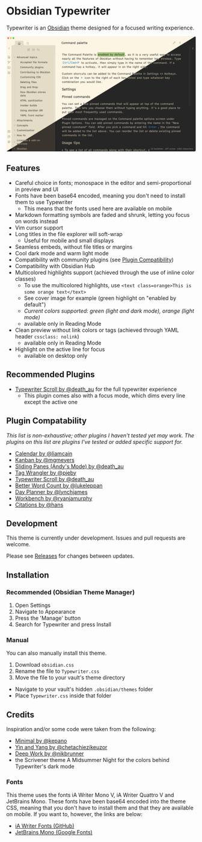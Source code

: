 # Obsidian Typewriter

Typewriter is an [Obsidian](https://www.obsidian.md) theme designed for a focused writing experience.

![cover](cover.jpg)

## Features
- Careful choice in fonts; monospace in the editor and semi-proportional in preview and UI
- Fonts have been base64 encoded, meaning you don't need to install them to use Typewriter
  - This means that the fonts used here are available on mobile
- Markdown formatting symbols are faded and shrunk, letting you focus on words instead
- Vim cursor support
- Long titles in the file explorer will soft-wrap
  - Useful for mobile and small displays
- Seamless embeds, without file titles or margins
- Cool dark mode and warm light mode
- Compatibility with community plugins (see [Plugin Compatibility](https://github.com/crashmoney/obsidian-typewriter/new/main?readme=1#recommended-plugins))
- Compatibility with Obsidian Hub
- Multicolored highlights support (achieved through the use of inline color classes)
  - To use the multicolored highlights, use `<text class=orange>This is some orange text</text>`
  - See cover image for example (green highlight on "enabled by default")
  - *Current colors supported: green (light and dark mode), orange (light mode)*
  - available only in Reading Mode
- Clean preview without link colors or tags (achieved through YAML header `cssclass: nolink`)
  - available only in Reading Mode
- Highlight on the active line for focus
  - available on desktop only

## Recommended Plugins
- [Typewriter Scroll by @death_au](https://github.com/deathau/cm-typewriter-scroll-obsidian) for the full typewriter experience
  - This plugin comes also with a focus mode, which dims every line except the active one

## Plugin Compatability
*This list is non-exhaustive; other plugins I haven't tested yet may work. The plugins on this list are plugins I've tested or added specific support for.*

- [Calendar by @liamcain](https://github.com/liamcain/obsidian-calendar-plugin)
- [Kanban by @mgmeyers](https://github.com/mgmeyers/obsidian-kanban)
- [Sliding Panes (Andy's Mode) by @death_au](https://github.com/deathau/sliding-panes-obsidian)
- [Tag Wrangler by @pjeby](https://github.com/pjeby/tag-wrangler)
- [Typewriter Scroll by @death_au](https://github.com/deathau/cm-typewriter-scroll-obsidian)
- [Better Word Count by @lukeleppan](https://github.com/lukeleppan/better-word-count)
- [Day Planner by @lynchjames](https://github.com/lynchjames/obsidian-day-planner)
- [Workbench by @ryanjamurphy](https://github.com/ryanjamurphy/workbench-obsidian)
- [Citations by @hans](https://github.com/hans/obsidian-citation-plugin)

## Development
This theme is currently under development. Issues and pull requests are welcome.

Please see [Releases](https://github.com/crashmoney/obsidian-typewriter/releases) for changes between updates.

## Installation

### Recommended (Obsidian Theme Manager)

1. Open Settings
2. Navigate to Appearance
3. Press the 'Manage' button
4. Search for Typewriter and press Install

### Manual
You can also manually install this theme.

1. Download `obsidian.css`
2. Rename the file to `Typewriter.css`
3. Move the file to your vault's theme directory
  - Navigate to your vault's hidden `.obsidian/themes` folder
  - Place `Typewriter.css` inside that folder

## Credits
Inspiration and/or some code were taken from the following:

- [Minimal by @kepano](https://github.com/kepano/obsidian-minimal)
- [Yin and Yang by @chetachiezikeuzor](https://github.com/chetachiezikeuzor/Yin-and-Yang-Theme)
- [Deep Work by @nikbrunner](https://github.com/nikbrunner/obsidian-deep-work-theme)
- the Scrivener theme A Midsummer Night for the colors behind Typewriter's dark mode

### Fonts
This theme uses the fonts iA Writer Mono V, iA Writer Quattro V and JetBrains Mono. These fonts have been base64 encoded into the theme CSS, meaning that you don't have to install them and that they are available on mobile. If you want to, however, the links are below:

- [iA Writer Fonts (GitHub)](https://github.com/iaolo/iA-Fonts)
- [JetBrains Mono (Google Fonts)](https://fonts.google.com/specimen/JetBrains+Mono#standard-styles)
